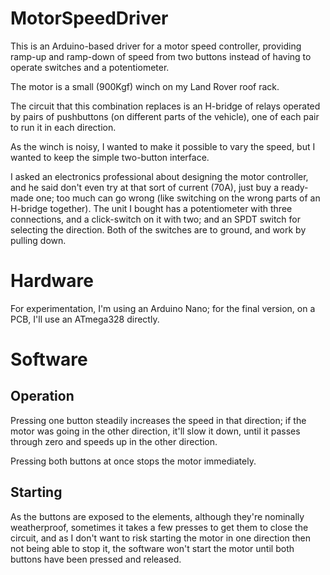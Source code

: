 MotorSpeedDriver
================

This is an Arduino-based driver for a motor speed controller,
providing ramp-up and ramp-down of speed from two buttons instead of
having to operate switches and a potentiometer.

The motor is a small (900Kgf) winch on my Land Rover roof rack.

The circuit that this combination replaces is an H-bridge of relays
operated by pairs of pushbuttons (on different parts of the vehicle),
one of each pair to run it in each direction.

As the winch is noisy, I wanted to make it possible to vary the speed,
but I wanted to keep the simple two-button interface.

I asked an electronics professional about designing the motor
controller, and he said don't even try at that sort of current (70A),
just buy a ready-made one; too much can go wrong (like switching on
the wrong parts of an H-bridge together).  The unit I bought has a
potentiometer with three connections, and a click-switch on it with
two; and an SPDT switch for selecting the direction.  Both of the
switches are to ground, and work by pulling down.

Hardware
========

For experimentation, I'm using an Arduino Nano; for the final version,
on a PCB, I'll use an ATmega328 directly.

Software
========

Operation
---------

Pressing one button steadily increases the speed in that direction; if
the motor was going in the other direction, it'll slow it down, until
it passes through zero and speeds up in the other direction.

Pressing both buttons at once stops the motor immediately.

Starting
--------

As the buttons are exposed to the elements, although they're nominally
weatherproof, sometimes it takes a few presses to get them to close
the circuit, and as I don't want to risk starting the motor in one
direction then not being able to stop it, the software won't start the
motor until both buttons have been pressed and released.
